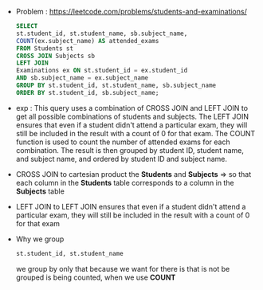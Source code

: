 - Problem : https://leetcode.com/problems/students-and-examinations/

    ```sql
    SELECT 
    st.student_id, st.student_name, sb.subject_name, 
    COUNT(ex.subject_name) AS attended_exams
    FROM Students st
    CROSS JOIN Subjects sb
    LEFT JOIN 
    Examinations ex ON st.student_id = ex.student_id 
    AND sb.subject_name = ex.subject_name
    GROUP BY st.student_id, st.student_name, sb.subject_name
    ORDER BY st.student_id, sb.subject_name;
    ```
- exp : This query uses a combination of CROSS JOIN and LEFT JOIN to get all possible combinations of students and subjects. The LEFT JOIN ensures that even if a student didn't attend a particular exam, they will still be included in the result with a count of 0 for that exam. The COUNT function is used to count the number of attended exams for each combination. The result is then grouped by student ID, student name, and subject name, and ordered by student ID and subject name.

-  CROSS JOIN to cartesian product the __Students__ and __Subjects__ => so that each column in the __Students__ table corresponds to a column in the __Subjects__ table
- LEFT JOIN to LEFT JOIN ensures that even if a student didn't attend a particular exam, they will still be included in the result with a count of 0 for that exam

- Why we group 
    ```sql
    st.student_id, st.student_name
    ```
    we group by only that because we want for there is that is not be grouped is being counted, when we use __COUNT__